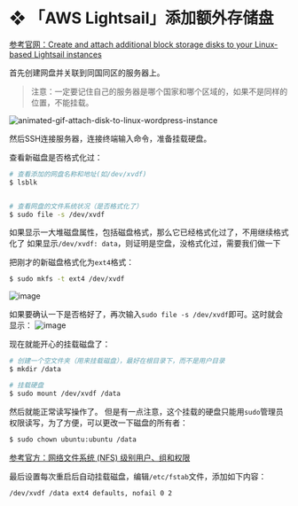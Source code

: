 # ❖ 「AWS Lightsail」添加额外存储盘

[参考官网：Create and attach additional block storage disks to your Linux-based Lightsail instances](https://lightsail.aws.amazon.com/ls/docs/en/articles/create-and-attach-additional-block-storage-disks-linux-unix)

首先创建网盘并关联到同国同区的服务器上。
> 注意：一定要记住自己的服务器是哪个国家和哪个区域的，如果不是同样的位置，不能挂载。

![animated-gif-attach-disk-to-linux-wordpress-instance](https://user-images.githubusercontent.com/14041622/45548750-06789a00-b858-11e8-84d6-1d09118beba5.gif)

然后SSH连接服务器，连接终端输入命令，准备挂载硬盘。

查看新磁盘是否格式化过：
```sh
# 查看添加的网盘名称和地址(如/dev/xvdf)
$ lsblk


# 查看网盘的文件系统状况（是否格式化了）
$ sudo file -s /dev/xvdf
```

如果显示一大堆磁盘属性，包括磁盘格式，那么它已经格式化过了，不用继续格式化了
如果显示`/dev/xvdf: data`，则证明是空盘，没格式化过，需要我们做一下

把刚才的新磁盘格式化为`ext4`格式：
```sh
$ sudo mkfs -t ext4 /dev/xvdf
```
![image](https://user-images.githubusercontent.com/14041622/45549313-f8c41400-b859-11e8-9761-abb70386e829.png)

如果要确认一下是否格好了，再次输入`sudo file -s /dev/xvdf`即可。这时就会显示：
![image](https://user-images.githubusercontent.com/14041622/45549338-0f6a6b00-b85a-11e8-8199-afbf85117304.png)

现在就能开心的挂载磁盘了：
```sh
# 创建一个空文件夹（用来挂载磁盘），最好在根目录下，而不是用户目录
$ mkdir /data

# 挂载硬盘
$ sudo mount /dev/xvdf /data
```

然后就能正常读写操作了。
但是有一点注意，这个挂载的硬盘只能用`sudo`管理员权限读写，为了方便，可以更改一下磁盘的所有者：
```sh
$ sudo chown ubuntu:ubuntu /data
```
[参考官方：网络文件系统 (NFS) 级别用户、组和权限](https://docs.aws.amazon.com/zh_cn/efs/latest/ug/accessing-fs-nfs-permissions.html)

最后设置每次重启后自动挂载磁盘，编辑`/etc/fstab`文件，添加如下内容：
```sh
/dev/xvdf /data ext4 defaults, nofail 0 2
```